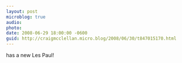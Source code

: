 ```yaml
---
layout: post
microblog: true
audio: 
photo: 
date: 2008-06-29 18:00:00 -0600
guid: http://craigmcclellan.micro.blog/2008/06/30/t847015170.html
---
```

has a new Les Paul!
